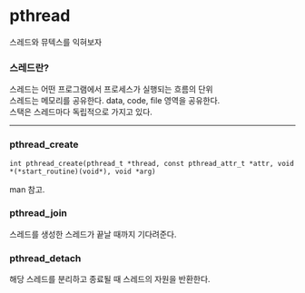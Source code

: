 # pthread
스레드와 뮤텍스를 익혀보자

### 스레드란?
스레드는 어떤 프로그램에서 프로세스가 실행되는 흐름의 단위  
스레드는 메모리를 공유한다. data, code, file 영역을 공유한다.  
스택은 스레드마다 독립적으로 가지고 있다.  

---
### pthread_create
~~~
int pthread_create(pthread_t *thread, const pthread_attr_t *attr, void *(*start_routine)(void*), void *arg)
~~~
man 참고.

### pthread_join
스레드를 생성한 스레드가 끝날 때까지 기다려준다.

### pthread_detach
해당 스레드를 분리하고 종료될 때 스레드의 자원을 반환한다.